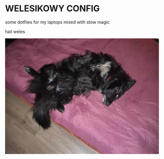 # WELESIKOWY CONFIG

some dotfiles for my laptops mixed with stow magic

hail weles

![weles](./weles.jpg "weles")
